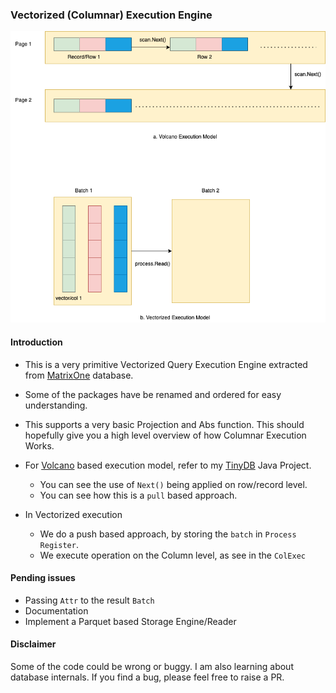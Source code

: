 ### Vectorized (Columnar) Execution Engine

![Vectorized Exec Engine](docs/img/colexec.png)

#### Introduction
- This is a very primitive Vectorized Query Execution Engine extracted 
from [MatrixOne](https://github.com/matrixorigin/matrixone) database.

- Some of the packages have be renamed and ordered for easy understanding.

- This supports a very basic Projection and Abs function. 
This should hopefully give you a high level overview of how Columnar Execution Works.

- For [Volcano](https://dbms-arch.fandom.com/wiki/Volcano_Model) based execution model, refer to my [TinyDB](https://github.com/arjunsk/tiny-db/blob/816330ef0d7e3a1f56a079de1a9950ea082b76a6/src/main/java/com/arjunsk/tiny_db/server/b_query_engine/impl/basic/b_execution_engine/A_Select_RWRecordScan.java#L42) Java Project.
    - You can see the use of `Next()` being applied on row/record level.
    - You can see how this is a `pull` based approach.
- In Vectorized execution
  - We do a push based approach, by storing the `batch` in `Process Register`.
  - We execute operation on the Column level, as see in the `ColExec`


#### Pending issues
- Passing `Attr` to the result `Batch`
- Documentation
- Implement a Parquet based Storage Engine/Reader

#### Disclaimer
Some of the code could be wrong or buggy. I am also learning about database internals. 
If you find a bug, please feel free to raise a PR.